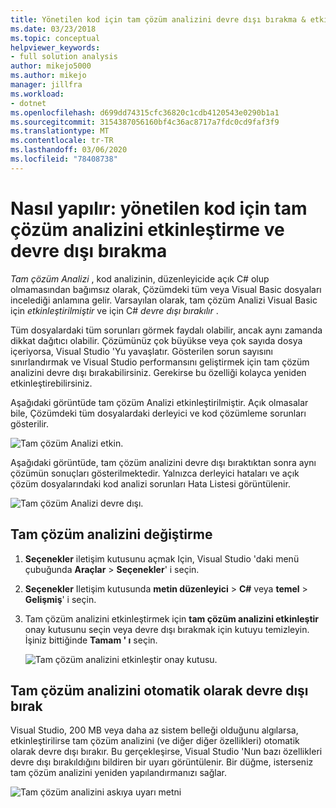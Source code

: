 ```yaml
---
title: Yönetilen kod için tam çözüm analizini devre dışı bırakma & etkinleştir
ms.date: 03/23/2018
ms.topic: conceptual
helpviewer_keywords:
- full solution analysis
author: mikejo5000
ms.author: mikejo
manager: jillfra
ms.workload:
- dotnet
ms.openlocfilehash: d699dd74315cfc36820c1cdb4120543e0290b1a1
ms.sourcegitcommit: 3154387056160bf4c36ac8717a7fdc0cd9faf3f9
ms.translationtype: MT
ms.contentlocale: tr-TR
ms.lasthandoff: 03/06/2020
ms.locfileid: "78408738"
---
```

# <a name="how-to-enable-and-disable-full-solution-analysis-for-managed-code"></a>Nasıl yapılır: yönetilen kod için tam çözüm analizini etkinleştirme ve devre dışı bırakma

*Tam çözüm Analizi* , kod analizinin, düzenleyicide açık C# olup olmamasından bağımsız olarak, Çözümdeki tüm veya Visual Basic dosyaları incelediği anlamına gelir. Varsayılan olarak, tam çözüm Analizi Visual Basic için *etkinleştirilmiştir* ve için C# *devre dışı bırakılır* .

Tüm dosyalardaki tüm sorunları görmek faydalı olabilir, ancak aynı zamanda dikkat dağıtıcı olabilir. Çözümünüz çok büyükse veya çok sayıda dosya içeriyorsa, Visual Studio 'Yu yavaşlatır. Gösterilen sorun sayısını sınırlandırmak ve Visual Studio performansını geliştirmek için tam çözüm analizini devre dışı bırakabilirsiniz. Gerekirse bu özelliği kolayca yeniden etkinleştirebilirsiniz.

Aşağıdaki görüntüde tam çözüm Analizi etkinleştirilmiştir. Açık olmasalar bile, Çözümdeki tüm dosyalardaki derleyici ve kod çözümleme sorunları gösterilir.

![Tam çözüm Analizi etkin.](../code-quality/media/fsa_enabled.png)

Aşağıdaki görüntüde, tam çözüm analizini devre dışı bıraktıktan sonra aynı çözümün sonuçları gösterilmektedir. Yalnızca derleyici hataları ve açık çözüm dosyalarındaki kod analizi sorunları Hata Listesi görüntülenir.

![Tam çözüm Analizi devre dışı.](../code-quality/media/fsa_disabled.png)

## <a name="toggle-full-solution-analysis"></a>Tam çözüm analizini değiştirme

1. **Seçenekler** iletişim kutusunu açmak Için, Visual Studio 'daki menü çubuğunda **Araçlar** > **Seçenekler**' i seçin.

1. **Seçenekler** Iletişim kutusunda **metin düzenleyici** > **C#** veya **temel** > **Gelişmiş**' i seçin.

1. Tam çözüm analizini etkinleştirmek için **tam çözüm analizini etkinleştir** onay kutusunu seçin veya devre dışı bırakmak için kutuyu temizleyin. İşiniz bittiğinde **Tamam ' ı** seçin.

   ![Tam çözüm analizini etkinleştir onay kutusu.](../code-quality/media/options-enable-full-solution-analysis.png)

## <a name="automatically-disable-full-solution-analysis"></a>Tam çözüm analizini otomatik olarak devre dışı bırak

Visual Studio, 200 MB veya daha az sistem belleği olduğunu algılarsa, etkinleştirilirse tam çözüm analizini (ve diğer diğer özellikleri) otomatik olarak devre dışı bırakır. Bu gerçekleşirse, Visual Studio 'Nun bazı özellikleri devre dışı bırakıldığını bildiren bir uyarı görüntülenir. Bir düğme, isterseniz tam çözüm analizini yeniden yapılandırmanızı sağlar.

![Tam çözüm analizini askıya uyarı metni](../code-quality/media/fsa_alert.png)
